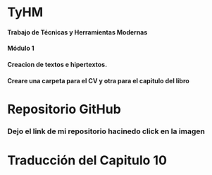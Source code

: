 # TyHM
#### Trabajo de Técnicas y Herramientas Modernas <br>
#### Módulo 1 <br> 
#### Creacion de textos e hipertextos. <br>
#### Creare una carpeta para el CV y otra para el capitulo del libro

# Repositorio GitHub
### Dejo el link de mi repositorio hacinedo click en la imagen




# Traducción del Capitulo 10
